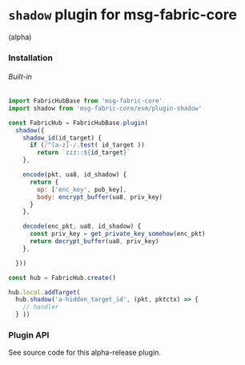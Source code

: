 # `shadow` plugin for msg-fabric-core 

(alpha)

### Installation

###### Built-in

```javascript
import FabricHubBase from 'msg-fabric-core'
import shadow from 'msg-fabric-core/esm/plugin-shadow'

const FabricHub = FabricHubBase.plugin(
  shadow({
    shadow_id(id_target) {
      if (/^[a-z]-/.test( id_target ))
        return `zzz::${id_target}`
    },

    encode(pkt, ua8, id_shadow) {
      return {
        op: ['enc_key', pub_key],
        body: encrypt_buffer(ua8, priv_key)
      }
    },

    decode(enc_pkt, ua8, id_shadow) {
      const priv_key = get_private_key_somehow(enc_pkt)
      return decrypt_buffer(ua8, priv_key)
    },

  }))

const hub = FabricHub.create()

hub.local.addTarget(
  hub.shadow('a-hidden_target_id', (pkt, pktctx) => {
    // handler
  } ))

```

### Plugin API

See source code for this alpha-release plugin.
